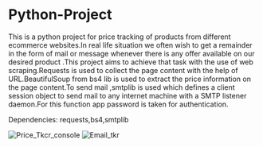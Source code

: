 # Python-Project
This is a  python project for price tracking of products from different ecommerce websites.In real life situation we often wish to get a remainder in the form of mail or message whenever there is any offer available on our desired product .This project aims to achieve that task with the use of web scraping.Requests is used to collect the page content with the help of URL.BeautifulSoup from bs4 lib is used to extract the price information on the page content.To send mail ,smtplib is used which defines a client session object to send mail to any internet machine with a SMTP listener daemon.For this function app password is taken for authentication.

Dependencies: requests,bs4,smtplib

![Price_Tkcr_console](https://user-images.githubusercontent.com/82224979/126925796-e040a867-ef10-49d0-9a48-6b5bd04a1122.png)
![Email_tkr](https://user-images.githubusercontent.com/82224979/126925088-9f47d482-4406-4eeb-a998-6c9738e6317e.PNG)


